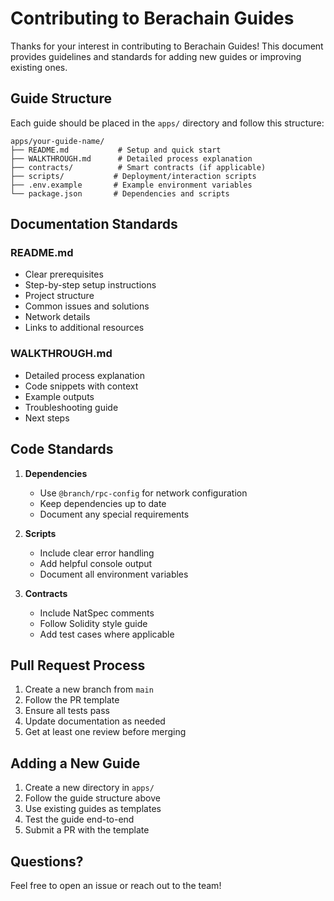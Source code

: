 # Contributing to Berachain Guides

Thanks for your interest in contributing to Berachain Guides! This document provides guidelines and standards for adding new guides or improving existing ones.

## Guide Structure

Each guide should be placed in the `apps/` directory and follow this structure:

```
apps/your-guide-name/
├── README.md           # Setup and quick start
├── WALKTHROUGH.md      # Detailed process explanation
├── contracts/          # Smart contracts (if applicable)
├── scripts/           # Deployment/interaction scripts
├── .env.example       # Example environment variables
└── package.json       # Dependencies and scripts
```

## Documentation Standards

### README.md

- Clear prerequisites
- Step-by-step setup instructions
- Project structure
- Common issues and solutions
- Network details
- Links to additional resources

### WALKTHROUGH.md

- Detailed process explanation
- Code snippets with context
- Example outputs
- Troubleshooting guide
- Next steps

## Code Standards

1. **Dependencies**
   - Use `@branch/rpc-config` for network configuration
   - Keep dependencies up to date
   - Document any special requirements

2. **Scripts**
   - Include clear error handling
   - Add helpful console output
   - Document all environment variables

3. **Contracts**
   - Include NatSpec comments
   - Follow Solidity style guide
   - Add test cases where applicable

## Pull Request Process

1. Create a new branch from `main`
2. Follow the PR template
3. Ensure all tests pass
4. Update documentation as needed
5. Get at least one review before merging

## Adding a New Guide

1. Create a new directory in `apps/`
2. Follow the guide structure above
3. Use existing guides as templates
4. Test the guide end-to-end
5. Submit a PR with the template

## Questions?

Feel free to open an issue or reach out to the team!
